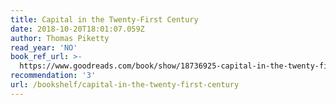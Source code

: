 ```yaml
---
title: Capital in the Twenty-First Century
date: 2018-10-20T18:01:07.059Z
author: Thomas Piketty
read_year: 'NO'
book_ref_url: >-
  https://www.goodreads.com/book/show/18736925-capital-in-the-twenty-first-century
recommendation: '3'
url: /bookshelf/capital-in-the-twenty-first-century
---
```


